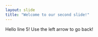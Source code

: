 ```yaml
---
layout: slide
title: "Welcome to our second slide!"
---
```

Hello line 5!
Use the left arrow to go back!
